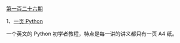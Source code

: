 [第一百二十六期](https://github.com/ruanyf/weekly/blob/master/docs/issue-126.md)

1、[一页 Python](http://damiantgordon.com/PythonMonday/)

一个英文的 Python 初学者教程，特点是每一讲的讲义都只有一页 A4 纸。